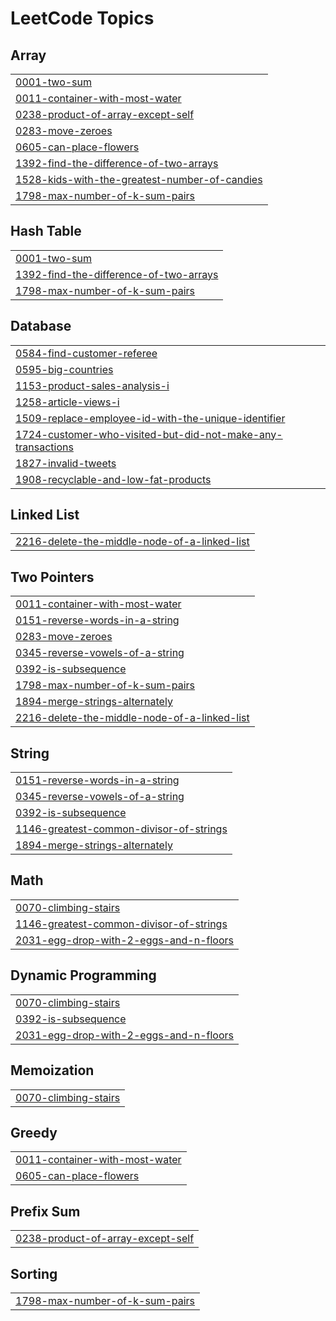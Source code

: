 <!---LeetCode Topics Start-->
# LeetCode Topics
## Array
|  |
| ------- |
| [0001-two-sum](https://github.com/AlphonsaJo/Miscellaneous_Leetcode/tree/master/0001-two-sum) |
| [0011-container-with-most-water](https://github.com/AlphonsaJo/Miscellaneous_Leetcode/tree/master/0011-container-with-most-water) |
| [0238-product-of-array-except-self](https://github.com/AlphonsaJo/Miscellaneous_Leetcode/tree/master/0238-product-of-array-except-self) |
| [0283-move-zeroes](https://github.com/AlphonsaJo/Miscellaneous_Leetcode/tree/master/0283-move-zeroes) |
| [0605-can-place-flowers](https://github.com/AlphonsaJo/Miscellaneous_Leetcode/tree/master/0605-can-place-flowers) |
| [1392-find-the-difference-of-two-arrays](https://github.com/AlphonsaJo/Miscellaneous_Leetcode/tree/master/1392-find-the-difference-of-two-arrays) |
| [1528-kids-with-the-greatest-number-of-candies](https://github.com/AlphonsaJo/Miscellaneous_Leetcode/tree/master/1528-kids-with-the-greatest-number-of-candies) |
| [1798-max-number-of-k-sum-pairs](https://github.com/AlphonsaJo/Miscellaneous_Leetcode/tree/master/1798-max-number-of-k-sum-pairs) |
## Hash Table
|  |
| ------- |
| [0001-two-sum](https://github.com/AlphonsaJo/Miscellaneous_Leetcode/tree/master/0001-two-sum) |
| [1392-find-the-difference-of-two-arrays](https://github.com/AlphonsaJo/Miscellaneous_Leetcode/tree/master/1392-find-the-difference-of-two-arrays) |
| [1798-max-number-of-k-sum-pairs](https://github.com/AlphonsaJo/Miscellaneous_Leetcode/tree/master/1798-max-number-of-k-sum-pairs) |
## Database
|  |
| ------- |
| [0584-find-customer-referee](https://github.com/AlphonsaJo/Miscellaneous_Leetcode/tree/master/0584-find-customer-referee) |
| [0595-big-countries](https://github.com/AlphonsaJo/Miscellaneous_Leetcode/tree/master/0595-big-countries) |
| [1153-product-sales-analysis-i](https://github.com/AlphonsaJo/Miscellaneous_Leetcode/tree/master/1153-product-sales-analysis-i) |
| [1258-article-views-i](https://github.com/AlphonsaJo/Miscellaneous_Leetcode/tree/master/1258-article-views-i) |
| [1509-replace-employee-id-with-the-unique-identifier](https://github.com/AlphonsaJo/Miscellaneous_Leetcode/tree/master/1509-replace-employee-id-with-the-unique-identifier) |
| [1724-customer-who-visited-but-did-not-make-any-transactions](https://github.com/AlphonsaJo/Miscellaneous_Leetcode/tree/master/1724-customer-who-visited-but-did-not-make-any-transactions) |
| [1827-invalid-tweets](https://github.com/AlphonsaJo/Miscellaneous_Leetcode/tree/master/1827-invalid-tweets) |
| [1908-recyclable-and-low-fat-products](https://github.com/AlphonsaJo/Miscellaneous_Leetcode/tree/master/1908-recyclable-and-low-fat-products) |
## Linked List
|  |
| ------- |
| [2216-delete-the-middle-node-of-a-linked-list](https://github.com/AlphonsaJo/Miscellaneous_Leetcode/tree/master/2216-delete-the-middle-node-of-a-linked-list) |
## Two Pointers
|  |
| ------- |
| [0011-container-with-most-water](https://github.com/AlphonsaJo/Miscellaneous_Leetcode/tree/master/0011-container-with-most-water) |
| [0151-reverse-words-in-a-string](https://github.com/AlphonsaJo/Miscellaneous_Leetcode/tree/master/0151-reverse-words-in-a-string) |
| [0283-move-zeroes](https://github.com/AlphonsaJo/Miscellaneous_Leetcode/tree/master/0283-move-zeroes) |
| [0345-reverse-vowels-of-a-string](https://github.com/AlphonsaJo/Miscellaneous_Leetcode/tree/master/0345-reverse-vowels-of-a-string) |
| [0392-is-subsequence](https://github.com/AlphonsaJo/Miscellaneous_Leetcode/tree/master/0392-is-subsequence) |
| [1798-max-number-of-k-sum-pairs](https://github.com/AlphonsaJo/Miscellaneous_Leetcode/tree/master/1798-max-number-of-k-sum-pairs) |
| [1894-merge-strings-alternately](https://github.com/AlphonsaJo/Miscellaneous_Leetcode/tree/master/1894-merge-strings-alternately) |
| [2216-delete-the-middle-node-of-a-linked-list](https://github.com/AlphonsaJo/Miscellaneous_Leetcode/tree/master/2216-delete-the-middle-node-of-a-linked-list) |
## String
|  |
| ------- |
| [0151-reverse-words-in-a-string](https://github.com/AlphonsaJo/Miscellaneous_Leetcode/tree/master/0151-reverse-words-in-a-string) |
| [0345-reverse-vowels-of-a-string](https://github.com/AlphonsaJo/Miscellaneous_Leetcode/tree/master/0345-reverse-vowels-of-a-string) |
| [0392-is-subsequence](https://github.com/AlphonsaJo/Miscellaneous_Leetcode/tree/master/0392-is-subsequence) |
| [1146-greatest-common-divisor-of-strings](https://github.com/AlphonsaJo/Miscellaneous_Leetcode/tree/master/1146-greatest-common-divisor-of-strings) |
| [1894-merge-strings-alternately](https://github.com/AlphonsaJo/Miscellaneous_Leetcode/tree/master/1894-merge-strings-alternately) |
## Math
|  |
| ------- |
| [0070-climbing-stairs](https://github.com/AlphonsaJo/Miscellaneous_Leetcode/tree/master/0070-climbing-stairs) |
| [1146-greatest-common-divisor-of-strings](https://github.com/AlphonsaJo/Miscellaneous_Leetcode/tree/master/1146-greatest-common-divisor-of-strings) |
| [2031-egg-drop-with-2-eggs-and-n-floors](https://github.com/AlphonsaJo/Miscellaneous_Leetcode/tree/master/2031-egg-drop-with-2-eggs-and-n-floors) |
## Dynamic Programming
|  |
| ------- |
| [0070-climbing-stairs](https://github.com/AlphonsaJo/Miscellaneous_Leetcode/tree/master/0070-climbing-stairs) |
| [0392-is-subsequence](https://github.com/AlphonsaJo/Miscellaneous_Leetcode/tree/master/0392-is-subsequence) |
| [2031-egg-drop-with-2-eggs-and-n-floors](https://github.com/AlphonsaJo/Miscellaneous_Leetcode/tree/master/2031-egg-drop-with-2-eggs-and-n-floors) |
## Memoization
|  |
| ------- |
| [0070-climbing-stairs](https://github.com/AlphonsaJo/Miscellaneous_Leetcode/tree/master/0070-climbing-stairs) |
## Greedy
|  |
| ------- |
| [0011-container-with-most-water](https://github.com/AlphonsaJo/Miscellaneous_Leetcode/tree/master/0011-container-with-most-water) |
| [0605-can-place-flowers](https://github.com/AlphonsaJo/Miscellaneous_Leetcode/tree/master/0605-can-place-flowers) |
## Prefix Sum
|  |
| ------- |
| [0238-product-of-array-except-self](https://github.com/AlphonsaJo/Miscellaneous_Leetcode/tree/master/0238-product-of-array-except-self) |
## Sorting
|  |
| ------- |
| [1798-max-number-of-k-sum-pairs](https://github.com/AlphonsaJo/Miscellaneous_Leetcode/tree/master/1798-max-number-of-k-sum-pairs) |
<!---LeetCode Topics End-->
